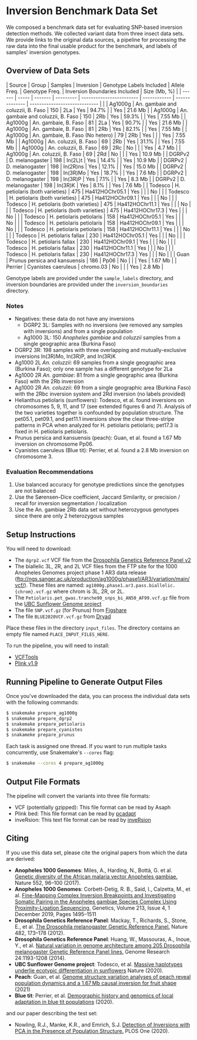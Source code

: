 # Inversion Benchmark Data Set

We composed a benchmark data set for evaluating SNP-based inversion detection methods.  We collected variant data from three insect data sets.  We provide links to the original data sources, a pipeline for processing the raw data into the final usable product for the benchmark, and labels of samples' inversion genotypes.

## Overview of Data Sets

| Source | Group | Samples | Inversion | Genotype Labels Included | Allele Freq. | Genotype Freq. | Inversion Boundaries Included | Size (Mb, %) |
| ------ | ----- | ------- | --------- | ------------------------ | ------------ | -------------- | ----------------------------- | |
| Ag1000g | An. gambaie and coluzzii, B. Faso | 150 | 2La | Yes | 94.7% | | Yes | 21.6 Mb |
| Ag1000g | An. gambaie and coluzzii, B. Faso | 150 | 2Rb | Yes | 59.3% | | Yes | 7.55 Mb |
| Ag1000g | An. gambaie, B. Faso | 81 | 2La | Yes | 90.7% | | Yes | 21.6 Mb |
| Ag1000g | An. gambaie, B. Faso | 81 | 2Rb | Yes | 82.1% | | Yes | 7.55 Mb |
| Ag1000g | An. gambaie, B. Faso (No hetero) | 79 | 2Rb | Yes | | | Yes | 7.55 Mb |
| Ag1000g | An. coluzzii, B. Faso | 69 | 2Rb | Yes | 31.1% | | Yes | 7.55 Mb |
| Ag1000g | An. coluzzii, B. Faso | 69 | 2Rc | No | | | Yes | 4.7 Mb |
| Ag1000g | An. coluzzii, B. Faso | 69 | 2Rd | No | | | Yes | 10.9 Mb |
| DGRPv2  | D. melanogaster | 198 | In(2L)t | Yes | 14.4% | | Yes | 10.9 Mb |
| DGRPv2  | D. melanogaster | 198 | In(2R)ns | Yes | 12.1% | | Yes | 15.0 Mb |
| DGRPv2  | D. melanogaster | 198 | In(3R)Mo | Yes | 18.7% | | Yes | 7.6 Mb |
| DGRPv2  | D. melanogaster | 198 | In(3R)P | Yes | 7.1% | | Yes | 8.3 Mb |
| DGRPv2  | D. melanogaster | 198 | In(3R)K | Yes | 8.1% | | Yes | 7.6 Mb |
| Todesco | H. petiolaris (both varieties) | 475 | Ha412HOChr05.1 | Yes | | | No | |
| Todesco | H. petiolaris (both varieties) | 475 | Ha412HOChr09.1 | Yes | | | No | |
| Todesco | H. petiolaris (both varieties) | 475 | Ha412HOChr11.1 | Yes | | | No | |
| Todesco | H. petiolaris (both varieties) | 475 | Ha412HOChr17.3 | Yes | | | No | |
| Todesco | H. petiolaris petiolaris | 158 | Ha412HOChr05.1 | Yes | | | No | |
| Todesco | H. petiolaris petiolaris | 158 | Ha412HOChr09.1 | Yes | | | No | |
| Todesco | H. petiolaris petiolaris | 158 | Ha412HOChr11.1 | Yes | | | No | |
| Todesco | H. petiolaris fallax | 230 | Ha412HOChr05.1 | Yes | | | No | |
| Todesco | H. petiolaris fallax | 230 | Ha412HOChr09.1 | Yes | | | No | |
| Todesco | H. petiolaris fallax | 230 | Ha412HOChr11.1 | Yes | | | No | |
| Todesco | H. petiolaris fallax | 230 | Ha412HOChr17.3 | Yes | | | No | |
| Guan | Prunus persica and kansuensis | 186 | Pp06 | No | | | Yes | 1.67 Mb |
| Perrier | Cyanistes caeruleus | chromo.03 | No | | | Yes | 2.8 Mb |

Genotype labels are provided under the `sample_labels` directory, and inversion boundaries are provided under the `inversion_boundaries` directory.

### Notes

* Negatives: these data do not have any inversions
  * DGRP2 3L: Samples with no inversions (we removed any samples with inversions) and from a single population
  * Ag1000 3L: 150 _Anopheles gambiae_ and _coluzzii_ samples from a single geographic area (Burkina Faso)
* DGRP2 3R: 198 samples with three overlapping and mutually-exclusive inversions In(3R)Mo, In(3R)P, and In(3R)K
* Ag1000 2L _An. coluzzii_: 69 samples from a single geographic area (Burkina Faso); only one sample has a different genotype for 2La
* Ag1000 2R _An. gambiae_: 81 from a single geographic area (Burkina Faso) with the 2Rb inversion
* Ag1000 2R _An. coluzzii_: 69 from a single geographic area (Burkina Faso) with the 2Rbc inversion system and 2Rd inversion (no labels provided)
* Helianthus petiolaris (sunflowers): Todesco, et al. found inversions on chromosomes 5, 9, 11, and 17 (see extended figures 6 and 7). Analysis of the two varieties together is confounded by population structure.  The pet05.1, pet09.1, and pet11.1 inversions show the clear three-stripe patterns in PCA when analyzed for H. petiolaris petiolaris; pet17.3 is fixed in H. petiolaris petiolaris.
* Prunus persica and kansuensis (peach): Guan, et al. found a 1.67 Mb inversion on chromosome Pp06.
* Cyanistes caeruleus (Blue tit): Perrier, et al. found a 2.8 Mb inversion on chromosome 3.


### Evaluation Recommendations

1. Use balanced accuracy for genotype predictions since the genotypes are not balanced
1. Use the Sørensen–Dice coefficient, Jaccard Similarity, or precision / recall for inversion segmentation / localization
1. Use the An. gambiae 2Rb data set without heterozygous genotypes since there are only 2 heterozygous samples

## Setup Instructions
You will need to download:

* The `dgrp2.vcf` VCF file from the [Drosophila Genetics Reference Panel v2](http://dgrp2.gnets.ncsu.edu/data.html)
* The biallelic 3L, 2R, and 2L VCF files from the FTP site for the 1000 Anopheles Genomes project phase 1 AR3 data release (ftp://ngs.sanger.ac.uk/production/ag1000g/phase1/AR3/variation/main/vcf/).  These files are named: `ag1000g.phase1.ar3.pass.biallelic.{chrom}.vcf.gz` where chrom is 3L, 2R, or 2L.
* The `Petiolaris.pet_gwas.tranche90_snps_bi_AN50_AF99.vcf.gz` file from the [UBC Sunflower Genome project](https://rieseberglab.github.io/ubc-sunflower-genome/)
* The file `SNP.vcf.gz` (for Prunus) from [Figshare](https://figshare.com/articles/dataset/SNP_SV_and_scripts_for_RYP1_genome_paper/12937340/1)
* The file `BLUE2020VCF.vcf.gz` from [Dryad](https://datadryad.org/stash/dataset/doi:10.5061/dryad.x69p8czfg)

Place these files in the directory `input_files`.  The directory contains an empty file named `PLACE_INPUT_FILES_HERE`.

To run the pipeline, you will need to install:

* [VCFTools](https://vcftools.github.io/index.html)
* [Plink v1.9](https://www.cog-genomics.org/plink/1.9/)

## Running Pipeline to Generate Output Files
Once you've downloaded the data, you can process the individual data sets with the following commands:

```bash
$ snakemake prepare_ag1000g
$ snakemake prepare_dgrp2
$ snakemake prepare_petiolaris
$ snakemake prepare_cyanistes
$ snakameke prepare_prunus
```

Each task is assigned one thread.  If you want to run multiple tasks concurrently, use Snakemake's `--cores` flag:

```bash
$ snakemake --cores 4 prepare_ag1000g
```

## Output File Formats
The pipeline will convert the variants into three file formats:

* VCF (potentially gzipped): This file format can be read by Asaph
* Plink bed: This file format can be read by [pcadapt](https://bcm-uga.github.io/pcadapt/index.html)
* inveRsion: This text file format can be read by [inveRsion](https://bioconductor.org/packages/release/bioc/html/inveRsion.html)

## Citing

If you use this data set, please cite the original papers from which the data are derived:

* **Anopheles 1000 Genomes**: Miles, A., Harding, N., Bottà, G. et al. [Genetic diversity of the African malaria vector Anopheles gambiae.](https://doi.org/10.1038/nature24995) Nature 552, 96–100 (2017).
* **Anopheles 1000 Genomes**: Corbett-Detig, R. B., Said, I., Calzetta, M., et al. [Fine-Mapping Complex Inversion Breakpoints and Investigating Somatic Pairing in the Anopheles gambiae Species Complex Using Proximity-Ligation Sequencing](https://doi.org/10.1534/genetics.119.302385), Genetics, Volume 213, Issue 4, 1 December 2019, Pages 1495–1511
* **Drosophila Genetics Reference Panel**: Mackay, T., Richards, S., Stone, E., et al. [The Drosophila melanogaster Genetic Reference Panel.](https://doi.org/10.1038/nature10811) Nature 482, 173–178 (2012).
* **Drosophila Genetics Reference Panel**: Huang, W., Massouras, A., Inoue, Y., et al. [Natural variation in genome architecture among 205 Drosophila melanogaster Genetic Reference Panel lines.](https://doi.org/10.1101/gr.171546.113) Genome Research 24:1193-1208 (2014).
* **UBC Sunflower Genome project**: Todesco, et al. [Massive haplotypes underlie ecotypic differentiation in sunflowers](https://www.nature.com/articles/s41586-020-2467-6) Nature (2020).
* **Peach**: Guan, et al. [Genome structure variation analyses of peach reveal population dynamics and a 1.67 Mb causal inversion for fruit shape](https://genomebiology.biomedcentral.com/articles/10.1186/s13059-020-02239-1) (2021)
* **Blue tit**: Perrier, et al. [Demographic history and genomics of local adaptation in blue tit populations](https://onlinelibrary.wiley.com/doi/10.1111/eva.13035) (2020).

and our paper describing the test set:

* Nowling, R.J., Manke, K.R., and Emrich, S.J. [Detection of Inversions with PCA in the Presence of Population Structure.](https://journals.plos.org/plosone/article?id=10.1371/journal.pone.0240429) PLOS One (2020).

